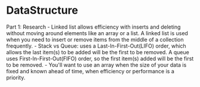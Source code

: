 # DataStructure
  Part 1: Research
    - Linked list allows efficiency with inserts and deleting without moving around elements like an array or a list. 
      A linked list is used when you need to insert or remove items from the middle of a collection frequently. 
    - Stack vs Queue: uses a Last-In-First-Out(LIFO) order, which allows the last item(s) to be added will be the first to be removed.
      A queue uses First-In-First-Out(FIFO) order, so the first item(s) added will be the first to be removed.
    - You'll want to use an array when the size of your data is fixed and known ahead of time, when efficiency or performance is a priority.

    
